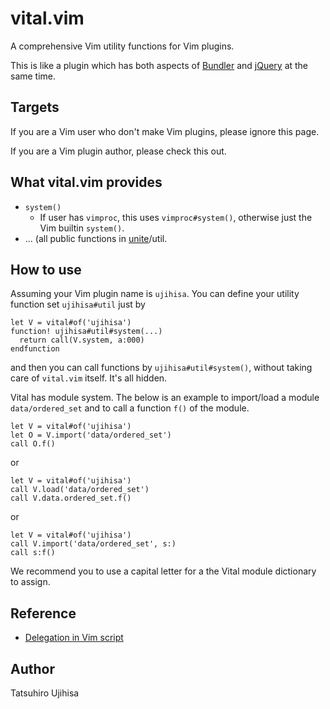 # vital.vim

A comprehensive Vim utility functions for Vim plugins.

This is like a plugin which has both aspects of [Bundler](http://gembundler.com/) and [jQuery](http://jquery.com/) at the same time.

## Targets

If you are a Vim user who don't make Vim plugins, please ignore this page.

If you are a Vim plugin author, please check this out.

## What vital.vim provides

* `system()`
    * If user has `vimproc`, this uses `vimproc#system()`, otherwise just the Vim builtin `system()`.
* ... (all public functions in [unite](https://github.com/Shougo/unite.vim)/util.

## How to use

Assuming your Vim plugin name is `ujihisa`. You can define your utility function set `ujihisa#util` just by

    let V = vital#of('ujihisa')
    function! ujihisa#util#system(...)
      return call(V.system, a:000)
    endfunction

and then you can call functions by `ujihisa#util#system()`, without taking care of `vital.vim` itself. It's all hidden.

Vital has module system. The below is an example to import/load a module `data/ordered_set` and to call a function `f()` of the module.

    let V = vital#of('ujihisa')
    let O = V.import('data/ordered_set')
    call O.f()

or

    let V = vital#of('ujihisa')
    call V.load('data/ordered_set')
    call V.data.ordered_set.f()

or

    let V = vital#of('ujihisa')
    call V.import('data/ordered_set', s:)
    call s:f()

We recommend you to use a capital letter for a the Vital module dictionary to assign.

## Reference

* [Delegation in Vim script](http://ujihisa.blogspot.com/2011/02/delegation-in-vim-script.html)

## Author

Tatsuhiro Ujihisa

